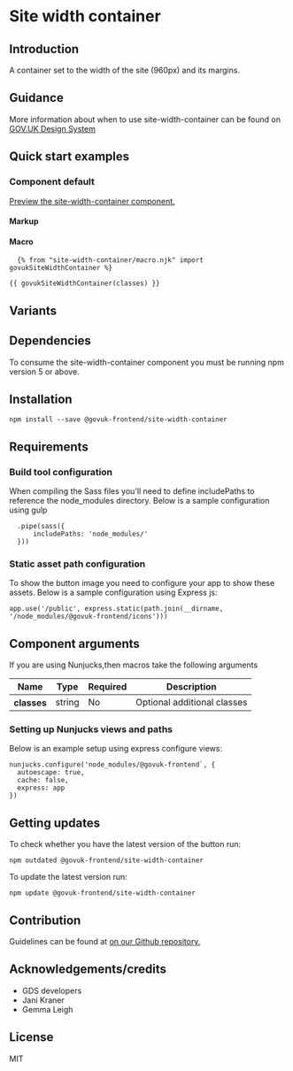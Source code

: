 # Site width container

## Introduction

A container set to the width of the site (960px) and its margins.

## Guidance

More information about when to use site-width-container can be found on [GOV.UK Design System](http://www.linktodesignsystem.com/site-width-container "Link to read guidance on the use of site-width-container on Gov.uk Design system website")

## Quick start examples

### Component default

[Preview the site-width-container component.](http://govuk-frontend-review.herokuapp.com/components/site-width-container/preview)

#### Markup

#### Macro

      {% from "site-width-container/macro.njk" import govukSiteWidthContainer %}

    {{ govukSiteWidthContainer(classes) }}

## Variants

## Dependencies

To consume the site-width-container component you must be running npm version 5 or above.

## Installation

    npm install --save @govuk-frontend/site-width-container

## Requirements

### Build tool configuration

When compiling the Sass files you'll need to define includePaths to reference the node_modules directory. Below is a sample configuration using gulp

      .pipe(sass({
          includePaths: 'node_modules/'
      }))

### Static asset path configuration

To show the button image you need to configure your app to show these assets. Below is a sample configuration using Express js:

    app.use('/public', express.static(path.join(__dirname, '/node_modules/@govuk-frontend/icons')))

## Component arguments

If you are using Nunjucks,then macros take the following arguments

<div>

<table class="govuk-c-table ">

<thead class="govuk-c-table__head">

<tr class="govuk-c-table__row">

<th class="govuk-c-table__header " scope="col">Name</th>

<th class="govuk-c-table__header " scope="col">Type</th>

<th class="govuk-c-table__header " scope="col">Required</th>

<th class="govuk-c-table__header " scope="col">Description</th>

</tr>

</thead>

<tbody class="govuk-c-table__body">

<tr class="govuk-c-table__row">

<th class="govuk-c-table__header" scope="row">classes</th>

<td class="govuk-c-table__cell ">string</td>

<td class="govuk-c-table__cell ">No</td>

<td class="govuk-c-table__cell ">Optional additional classes</td>

</tr>

</tbody>

</table>

</div>

### Setting up Nunjucks views and paths

Below is an example setup using express configure views:

    nunjucks.configure('node_modules/@govuk-frontend`, {
      autoescape: true,
      cache: false,
      express: app
    })

## Getting updates

To check whether you have the latest version of the button run:

    npm outdated @govuk-frontend/site-width-container

To update the latest version run:

    npm update @govuk-frontend/site-width-container

## Contribution

Guidelines can be found at [on our Github repository.](https://github.com/alphagov/govuk-frontend/blob/master/CONTRIBUTING.md "link to contributing guidelines on our github repository")

## Acknowledgements/credits

*   GDS developers
*   Jani Kraner
*   Gemma Leigh

## License

MIT